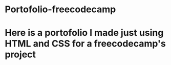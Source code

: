 # Portofolio-freecodecamp
Here is a portofolio I made just using HTML and CSS for a freecodecamp's project
===============================
